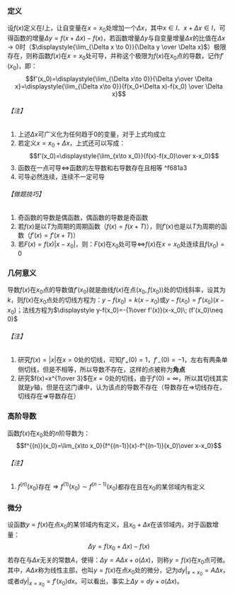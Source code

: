 ### 定义
设$f(x)$定义在$I$上，让自变量在$x=x_0$处增加一个$\Delta x$，其中$x \in I$、$x+\Delta x \in I$，可得函数的增量$\Delta y=f(x+\Delta x)-f(x)$，若函数增量$\Delta y$与自变量增量$\Delta x$的比值在$\Delta x \to 0$时（$\displaystyle{\lim_{\Delta x \to 0}}{\Delta y \over \Delta x}$）极限存在，则称函数$f(x)$在$x=x_0$处可导，并称这个极限为$f(x)$在$x_0$点的导数，记作$f'(x_0)$，即：$$f'(x_0)=\displaystyle{\lim_{\Delta x\to 0}}{\Delta y\over \Delta x}=\displaystyle{\lim_{\Delta x\to 0}}{f(x_0+\Delta x)-f(x_0) \over \Delta x}$$
###### 【注】
1. 上述$\Delta x$可广义化为任何趋于0的变量，对于上式均成立
2. 若定义$x=x_0+\Delta x$，上式还可以写成：$$f'(x_0)=\displaystyle{\lim_{x\to x_0}}{f(x)-f(x_0)\over x-x_0}$$
3. 函数在一点可导$\iff$函数的左导数和右导数存在且相等 ^f681a3
4. 可导必然连续，连续不一定可导
###### 【做题技巧】
1. 奇函数的导数是偶函数，偶函数的导数是奇函数
2. 若$f(x)$是以$T$为周期的周期函数（$f(x)=f(x+T)$），则$f'(x)$也是以$T$为周期的函数（$f'(x)=f'(x+T)$） 
3. 若$F(x)=f(x)\left|{x-x_0}\right|$，则：$F(x)$在$x_0$处可导$\iff$$f(x)$在$x=x_0$处连续且$f(x_0)=0$
### 几何意义
导数$f(x)$在$x_0$点的导数值$f'(x_0)$就是曲线$f(x)$在点$(x_0,f(x_0))$处的切线斜率，设其为$k$，则$f(x)$在$x_0$点处的切线方程为：$y-f(x_0)=k(x-x_0)$或$y-f(x_0)=f'(x_0)(x-x_0)$；法线方程为$\displaystyle y-f(x_0)=-{1\over f'(x)}(x-x_0)\; (f'(x_0)\neq 0)$
###### 【注】
1. 研究$f(x)=\left|x\right|$在$x=0$处的切线，可知$f'_+(0)=1$，$f'_-(0)=-1$，左右有两条单侧切线，但是不相等，所以导数不存在，这样的点被称为**角点**
2. 研究$f(x)=x^{1\over 3}$在$x=0$处的切线，由于$f'(0)=\infty$，所以其切线其实就是$y$轴，但是在这门课中，认为该点的导数不存在（导数存在$\Rightarrow$切线存在，切线存在$\not\Rightarrow$导数存在）
### 高阶导数
函数$f(x)$在$x_0$处的$n$阶导数为：$$f^{(n)}(x_0)=\lim_{x\to x_0}{f^{(n-1)}(x)-f^{(n-1)}(x_0)\over x-x_0}$$
###### 【注】
1. $f^{(n)}(x_0)$存在$\Rightarrow f^{(1)}(x_0)\sim f^{(n-1)}(x_0)$都存在且在$x_0$的某邻域内有定义
### 微分
设函数$y=f(x)$在点$x_0$的某邻域内有定义，且$x_0+\Delta x$在该邻域内，对于函数增量：$$\Delta y=f(x_0+\Delta x)-f(x)$$若存在与$\Delta x$无关的常数$A$，使得：$\Delta y=A\Delta x+o(\Delta x)$，则称$y=f(x)$在$x_0$点可微。其中，$A\Delta x$称为线性主部，也叫$y=f(x)$在点$x_0$处的微分，记为$dy|_{x=x_0}=A\Delta x$，或者$dy|_{x=x_0}=f'(x_0)dx$。可以看出，事实上$\Delta y=dy+o(\Delta x)$。